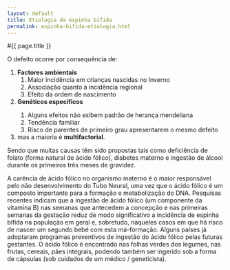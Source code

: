 ```yaml
---
layout: default
title: Etiologia da espinha bífida
permalink: espinha-bifida-etiologia.html
---
```


#{{ page.title }}

O defeito ocorre por consequência de:
<ol>
  <li><strong>Factores ambientais</strong>
<ol>
  <li>Maior incidência em crianças nascidas no Inverno</li>
  <li>Associação quanto à incidência regional</li>
  <li>Efeito da ordem de nascimento</li>
</ol>
</li>
  <li><strong>Genéticos específicos</strong></li>
<ol>
  <li>Alguns efeitos não exibem padrão de herança mendeliana</li>
  <li>Tendência familiar</li>
  <li>Risco de parentes de primeiro grau apresentarem o mesmo defeito</li>
</ol>
  <li>mas a maioria é <strong>multifactorial</strong>.</li>
</ol>
Sendo que muitas causas têm sido propostas tais como deficiência de folato (forma natural de ácido fólico), diabetes materno e ingestão de álcool durante os primeiros três meses de gravidez.

A carência de ácido fólico no organismo materno é o maior responsável pelo não desenvolvimento do Tubo Neural, uma vez que o ácido fólico é um composto importante para a formação e metabolização do DNA. Pesquisas recentes indicam que a ingestão de ácido fólico (um componente da vitamina B) nas semanas que antecedem a concepção e nas primeiras semanas da gestação reduz de modo significativo a incidência de espinha bífida na população em geral e, sobretudo, naqueles casos em que há risco de nascer um segundo bebé com esta má-formação. Alguns países já adoptaram programas preventivos de ingestão do ácido fólico pelas futuras gestantes. O ácido fólico é encontrado nas folhas verdes dos legumes, nas frutas, cereais, pães integrais, podendo também ser ingerido sob a forma de cápsulas (sob cuidados de um médico / geneticista).